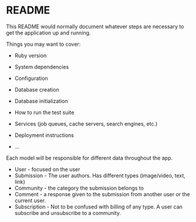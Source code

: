 # README

This README would normally document whatever steps are necessary to get the
application up and running.

Things you may want to cover:

* Ruby version

* System dependencies

* Configuration

* Database creation

* Database initialization

* How to run the test suite

* Services (job queues, cache servers, search engines, etc.)

* Deployment instructions

* ...


Each model will be responsible for different data throughout the app.

- User - focused on the user
- Submission - The user authors. Has different types (image/video, text, link)
- Community - the category the submission belongs to
- Comment - a response given to the submission from another user or the current user.
- Subscription - Not to be confused with billing of any type. A user can subscribe and unsubscribe to a community.

